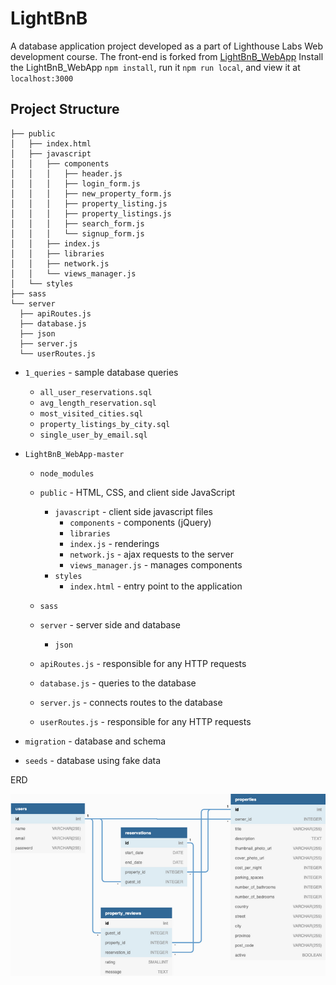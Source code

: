 # LightBnB

A database application project developed as a part of Lighthouse Labs Web development course. The front-end is forked from [LightBnB_WebApp](https://github.com/lighthouse-labs/LightBnB_WebApp) Install the LightBnB_WebApp `npm install`, run it `npm run local`, and view it at `localhost:3000`

## Project Structure

```
├── public
│   ├── index.html
│   ├── javascript
│   │   ├── components
│   │   │   ├── header.js
│   │   │   ├── login_form.js
│   │   │   ├── new_property_form.js
│   │   │   ├── property_listing.js
│   │   │   ├── property_listings.js
│   │   │   ├── search_form.js
│   │   │   └── signup_form.js
│   │   ├── index.js
│   │   ├── libraries
│   │   ├── network.js
│   │   └── views_manager.js
│   └── styles
├── sass
└── server
  ├── apiRoutes.js
  ├── database.js
  ├── json
  ├── server.js
  └── userRoutes.js
```

- `1_queries` - sample database queries
  - `all_user_reservations.sql`
  - `avg_length_reservation.sql`
  - `most_visited_cities.sql`
  - `property_listings_by_city.sql`
  - `single_user_by_email.sql`
- `LightBnB_WebApp-master`

  - `node_modules`
  - `public` - HTML, CSS, and client side JavaScript

    - `javascript` - client side javascript files
      - `components` - components (jQuery)
      - `libraries`
      - `index.js` - renderings
      - `network.js` - ajax requests to the server
      - `views_manager.js` - manages components
    - `styles`
      - `index.html` - entry point to the application

  - `sass`
  - `server` - server side and database
    - `json`
  - `apiRoutes.js` - responsible for any HTTP requests
  - `database.js` - queries to the database
  - `server.js` - connects routes to the database
  - `userRoutes.js` - responsible for any HTTP requests

- `migration` - database and schema
- `seeds` - database using fake data

ERD

![Diagram](https://github.com/TJ-Blinn/LightBnB/blob/main/docs/ERD.png?raw=true)
